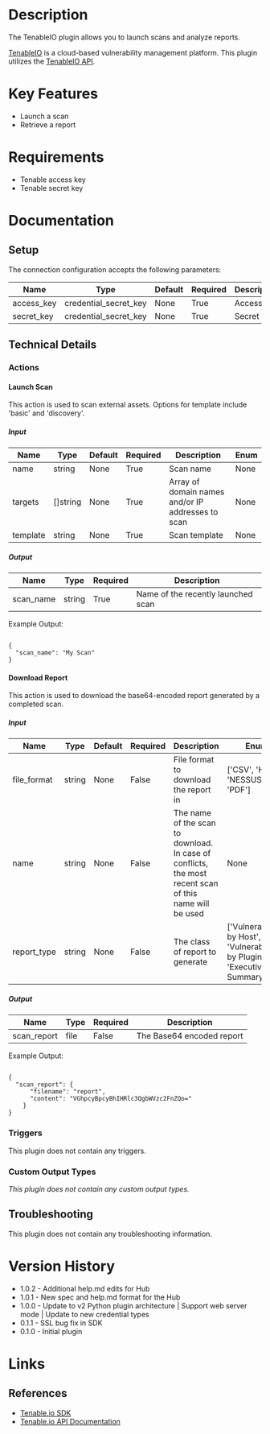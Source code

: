 # Description

The TenableIO plugin allows you to launch scans and analyze reports.

[TenableIO](http://www.tenable.com/products/tenable-io) is a cloud-based vulnerability management platform.
This plugin utilizes the [TenableIO API](https://developer.tenable.com/#/overview).

# Key Features

* Launch a scan
* Retrieve a report

# Requirements

* Tenable access key
* Tenable secret key

# Documentation

## Setup

The connection configuration accepts the following parameters:

|Name|Type|Default|Required|Description|Enum|
|----|----|-------|--------|-----------|----|
|access_key|credential_secret_key|None|True|Access Key|None|
|secret_key|credential_secret_key|None|True|Secret Key|None|

## Technical Details

### Actions

#### Launch Scan

This action is used to scan external assets. Options for template include 'basic' and 'discovery'.

##### Input

|Name|Type|Default|Required|Description|Enum|
|----|----|-------|--------|-----------|----|
|name|string|None|True|Scan name|None|
|targets|[]string|None|True|Array of domain names and/or IP addresses to scan|None|
|template|string|None|True|Scan template|None|

##### Output

|Name|Type|Required|Description|
|----|----|--------|-----------|
|scan_name|string|True|Name of the recently launched scan|

Example Output:

```

{
  "scan_name": "My Scan"
}

```

#### Download Report

This action is used to download the base64-encoded report generated by a completed scan.

##### Input

|Name|Type|Default|Required|Description|Enum|
|----|----|-------|--------|-----------|----|
|file_format|string|None|False|File format to download the report in|['CSV', 'HTML', 'NESSUS', 'PDF']|
|name|string|None|False|The name of the scan to download. In case of conflicts, the most recent scan of this name will be used|None|
|report_type|string|None|False|The class of report to generate|['Vulnerabilities by Host', 'Vulnerabilities by Plugin', 'Executive Summary']|

##### Output

|Name|Type|Required|Description|
|----|----|--------|-----------|
|scan_report|file|False|The Base64 encoded report|

Example Output:

```

{
  "scan_report": {
      "filename": "report",
      "content": "VGhpcyBpcyBhIHRlc3QgbWVzc2FnZQo="
    }
}

```

### Triggers

This plugin does not contain any triggers.

### Custom Output Types

_This plugin does not contain any custom output types._

## Troubleshooting

This plugin does not contain any troubleshooting information.

# Version History

* 1.0.2 - Additional help.md edits for Hub
* 1.0.1 - New spec and help.md format for the Hub
* 1.0.0 - Update to v2 Python plugin architecture | Support web server mode | Update to new credential types
* 0.1.1 - SSL bug fix in SDK
* 0.1.0 - Initial plugin

# Links

## References

* [Tenable.io SDK](https://github.com/tenable/Tenable.io-SDK-for-Python)
* [Tenable.io API Documentation](https://developer.tenable.com/#/overview)

